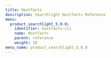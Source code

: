 ```yaml
---
title: Hostfacts
description: Searchlight Hostfacts Reference
menu:
  product_searchlight_5.0.0:
    identifier: hostfacts-cli
    name: Hostfacts
    parent: reference
    weight: 10
menu_name: product_searchlight_5.0.0
---
```


